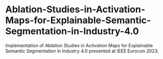 # Ablation-Studies-in-Activation-Maps-for-Explainable-Semantic-Segmentation-in-Industry-4.0
Implementation of Ablation Studies in Activation Maps for Explainable Semantic Segmentation in Industry 4.0 presented at  IEEE Eurocon 2023.
